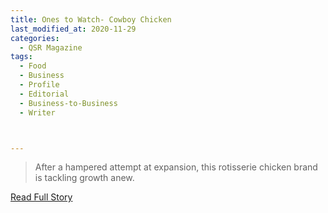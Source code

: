 ```yaml
---
title: Ones to Watch- Cowboy Chicken
last_modified_at: 2020-11-29
categories:
  - QSR Magazine
tags:
  - Food
  - Business
  - Profile
  - Editorial 
  - Business-to-Business
  - Writer



---
```


> After a hampered attempt at expansion, this rotisserie chicken brand is tackling growth anew.

<a href="http://www.ourdigitalmags.com/publication/?i=569390&ver=html5&p=35" target="_blank">Read Full Story</a>
